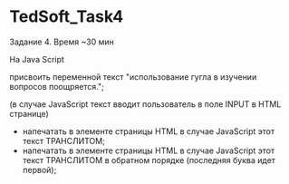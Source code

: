 # TedSoft_Task4

Задание 4. Время ~30 мин

На Java Script

присвоить переменной текст "использование гугла в изучении вопросов поощряется.";

(в случае JavaScript текст вводит пользователь в поле INPUT в HTML странице)

- напечатать в элементе страницы HTML в случае JavaScript этот текст ТРАНСЛИТОМ;
- напечатать в элементе страницы HTML в случае JavaScript этот текст ТРАНСЛИТОМ в обратном порядке (последняя буква идет первой);
